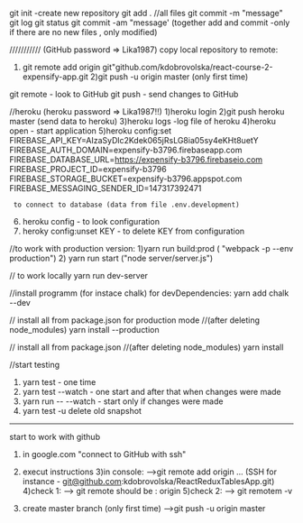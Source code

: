 git init -create new repository
git add .       //all files
git commit -m "message"
git log
git status 
git commit -am "message' (together add and commit -only if there are no new files , only modified)

/////////// (GitHub password => Lika1987)
copy local repository to remote:
1) git remote add origin  git"github.com/kdobrovolska/react-course-2-expensify-app.git
2)git push -u origin master  (only first time)

git remote  - look to GitHub
git push  - send changes to GitHub

//heroku (heroku password => Lika1987!!)
1)heroku login 
2)git push heroku master    (send data to heroku)
3)heroku logs     -log file of heroku
4)heroku open     - start application
5)heroku config:set  FIREBASE_API_KEY=AIzaSyDlc2Kdek065jRsLG8ia05sy4eKHt8uetY  FIREBASE_AUTH_DOMAIN=expensify-b3796.firebaseapp.com    FIREBASE_DATABASE_URL=https://expensify-b3796.firebaseio.com    FIREBASE_PROJECT_ID=expensify-b3796    FIREBASE_STORAGE_BUCKET=expensify-b3796.appspot.com    FIREBASE_MESSAGING_SENDER_ID=147317392471
     
     to connect to database (data from file .env.development)

6) heroku config  - to look configuration
7) heroky config:unset KEY  - to delete KEY from configuration


//to work with production version:
1)yarn run build:prod       ( "webpack -p --env production")
2) yarn run start           ("node server/server.js")

// to work locally
yarn run dev-server

//install programm (for instace chalk) for devDependencies:
yarn add chalk --dev

// install all from package.json for production mode 
//(after deleting node_modules)
yarn install --production

// install all from package.json 
//(after deleting node_modules)
yarn install

//start testing
1) yarn test   - one time
2) yarn test --watch    - one start and after that when changes were made
3) yarn run -- --watch - start only if changes were made
4) yarn test -u      delete old snapshot



-----------------------
start to work with github
1) in google.com 
     "connect to GitHub with ssh"
2) execut instructions
3)in console:
-->git remote add origin ...
  (SSH for instance - git@github.com:kdobrovolska/ReactReduxTablesApp.git)
4)check 1:
   --> git remote
   should be : origin
5)check 2:
--> git remotem -v

6) create master branch  (only first time)
-->git push -u origin master

